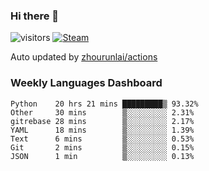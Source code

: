 ### Hi there 👋

![visitors](https://visitor-badge.glitch.me/badge?page_id=zhourunlai)
[![Steam](https://img.shields.io/badge/dynamic/json?label=Steam&query=%24.data.totalSubs&url=https%3A%2F%2Fapi.spencerwoo.com%2Fsubstats%2F%3Fsource%3DsteamGames%26queryKey%3D76561198285156854&suffix=%20Games&logo=steam&labelColor=134375&color=0b1a37&longCache=true)](http://steamcommunity.com/profiles/76561198285156854)

Auto updated by <a href="https://github.com/zhourunlai/zhourunlai/actions" target="_blank">zhourunlai/actions</a>

### Weekly Languages Dashboard

<!--PART:wakatime-->
```text
Python    20 hrs 21 mins █████████▒ 93.32%
Other     30 mins        ▒░░░░░░░░░ 2.31%
gitrebase 28 mins        ▒░░░░░░░░░ 2.17%
YAML      18 mins        ▒░░░░░░░░░ 1.39%
Text      6 mins         ▒░░░░░░░░░ 0.53%
Git       2 mins         ▒░░░░░░░░░ 0.15%
JSON      1 min          ▒░░░░░░░░░ 0.13%
```
<!--PART:wakatime-->
